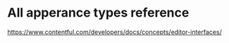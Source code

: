 # All apperance types reference

https://www.contentful.com/developers/docs/concepts/editor-interfaces/
